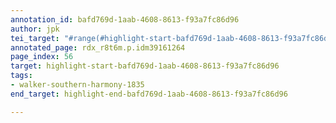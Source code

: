 ```yaml
---
annotation_id: bafd769d-1aab-4608-8613-f93a7fc86d96
author: jpk
tei_target: "#range(#highlight-start-bafd769d-1aab-4608-8613-f93a7fc86d96, #highlight-end-bafd769d-1aab-4608-8613-f93a7fc86d96)"
annotated_page: rdx_r8t6m.p.idm39161264
page_index: 56
target: highlight-start-bafd769d-1aab-4608-8613-f93a7fc86d96
tags:
- walker-southern-harmony-1835
end_target: highlight-end-bafd769d-1aab-4608-8613-f93a7fc86d96

---
```


